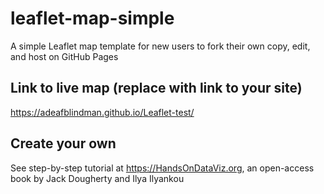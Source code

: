 # leaflet-map-simple
A simple Leaflet map template for new users to fork their own copy, edit, and host on GitHub Pages

## Link to live map (replace with link to your site)
https://adeafblindman.github.io/Leaflet-test/

## Create your own
See step-by-step tutorial at https://HandsOnDataViz.org, an open-access book by Jack Dougherty and Ilya Ilyankou
